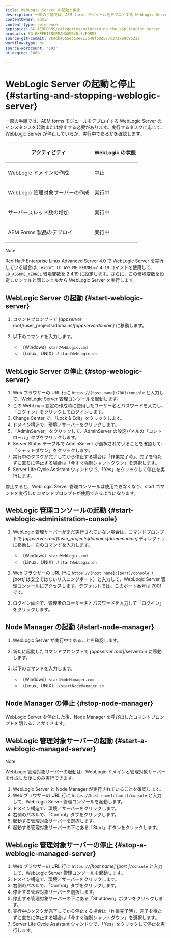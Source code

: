 ```yaml
---
title: WebLogic Server の起動と停止
description: 一部の手順では、AEM forms モジュールをデプロイする WebLogic Server のインスタンスを起動または停止する必要があります。このドキュメントでは、WebLogic Server の開始方法と停止方法を説明します。
contentOwner: admin
content-type: reference
geptopics: SG_AEMFORMS/categories/maintaining_the_application_server
products: SG_EXPERIENCEMANAGER/6.5/FORMS
source-git-commit: 8b4cb4065ec14e813b49fb0d577c372790c9b21a
workflow-type: ht
source-wordcount: '603'
ht-degree: 100%

---
```



# WebLogic Server の起動と停止 {#starting-and-stopping-weblogic-server}

一部の手順では、AEM forms モジュールをデプロイする WebLogic Server のインスタンスを起動または停止する必要があります。実行するタスクに応じて、WebLogic Server が停止しているか、実行中であるかを確認します。

<table>
 <thead>
  <tr>
   <th><p>アクティビティ</p></th>
   <th><p>WebLogic の状態</p></th>
  </tr>
 </thead>
 <tbody>
  <tr>
   <td><p>WebLogic ドメインの作成</p></td>
   <td><p>中止</p></td>
  </tr>
  <tr>
   <td><p>WebLogic 管理対象サーバーの作成</p></td>
   <td><p>実行中</p></td>
  </tr>
  <tr>
   <td><p>サーバースレッド数の増加</p></td>
   <td><p>実行中</p></td>
  </tr>
  <tr>
   <td><p>AEM Forms 製品のデプロイ</p></td>
   <td><p>実行中</p></td>
  </tr>
 </tbody>
</table>

>[!NOTE]
>
>Red Hat® Enterprise Linux Advanced Server 4.0 で WebLogic Server を実行している場合は、`export LD_ASSUME_KERNEL=2.4.19` コマンドを使用して、`LD_ASSUME_KERNEL` 環境変数を 2.4.19 に設定します。さらに、この環境変数を設定したシェルと同じシェルから WebLogic Server を実行します。

## WebLogic Server の起動 {#start-weblogic-server}

1. コマンドプロンプトで *[appserver root]*/user_projects/domains/*[appserverdomain]* に移動します。
1. 以下のコマンドを入力します。

   * （Windows）`startWebLogic.cmd`
   * （Linux、UNIX）./ `startWebLogic.sh`

## WebLogic Server の停止 {#stop-weblogic-server}

1. Web ブラウザーの URL 行に `https://[host name]:7001/console` と入力して、WebLogic Server 管理コンソールを起動します。
1. この WebLogic 設定の作成時に使用したユーザー名とパスワードを入力し、「ログイン」をクリックしてログインします。
1. Change Center で、「Lock &amp; Edit」をクリックします。
1. ドメイン構造で、環境／サーバーをクリックします。
1. 「AdminServer」をクリックして、AdminServer の設定パネルの「コントロール」タブをクリックします。
1. Server Status テーブルで AdminServer が選択されていることを確認して、「シャットダウン」をクリックします。
1. 実行中のタスクが完了してから停止する場合は「作業完了時」、完了を待たずに直ちに停止する場合は「今すぐ強制シャットダウン」を選択します。
1. Server Life Cycle Assistant ウィンドウで、「Yes」をクリックして停止を実行します。

停止すると、WebLogic Server 管理コンソールは使用できなくなり、start コマンドを実行したコマンドプロンプトが使用できるようになります。

## WebLogic 管理コンソールの起動 {#start-weblogic-administration-console}

1. WebLogic 管理サーバーがまだ実行されていない場合は、コマンドプロンプトで *[appserver root]\user_projects\domains\[domainname]* ディレクトリに移動し、次のコマンドを入力します。

   * （Windows）`startWebLogic.cmd`
   * （Linux、UNIX）./ `startWebLogic.sh`

1. Web ブラウザーの URL 行に `https://[host name]:[port]/console`（ *[port]* は安全ではないリスニングポート）と入力して、WebLogic Server 管理コンソールにアクセスします。デフォルトでは、このポート番号は 7001 です。
1. ログイン画面で、管理者のユーザー名とパスワードを入力して「ログイン」をクリックします。

## Node Manager の起動 {#start-node-manager}

1. WebLogic Server が実行中であることを確認します。
1. 新たに起動したコマンドプロンプトで *[appserver root]*/server/bin に移動します。
1. 以下のコマンドを入力します。

   * （Windows）`startNodeManager.cmd`
   * （Linux、UNIX）`./startNodeManager.sh`

## Node Manager の停止 {#stop-node-manager}

WebLogic Server を停止した後、Node Manager を呼び出したコマンドプロンプトを閉じることができます。

## WebLogic 管理対象サーバーの起動 {#start-a-weblogic-managed-server}

>[!NOTE]
>
>WebLogic 管理対象サーバーの起動は、WebLogic ドメインと管理対象サーバーを作成した後にのみ実行できます。

1. WebLogic Server と Node Manager が実行されていることを確認します。
1. Web ブラウザーの URL 行に `https://host name]:[port]/console` と入力して、WebLogic Server 管理コンソールを起動します。
1. ドメイン構造で、環境／サーバーをクリックします。
1. 右側のパネルで、「Control」タブをクリックします。
1. 起動する管理対象サーバーを選択します。
1. 起動する管理対象サーバーの下にある「Start」ボタンをクリックします。

## WebLogic 管理対象サーバーの停止 {#stop-a-weblogic-managed-server}

1. Web ブラウザーの URL 行に `https://`*[host name]:[port ]*`/console` と入力して、WebLogic Server 管理コンソールを起動します。
1. ドメイン構造で、環境／サーバーをクリックします。
1. 右側のパネルで、「Control」タブをクリックします。
1. 停止する管理対象サーバーを選択します。
1. 停止する管理対象サーバーの下にある「Shutdown」ボタンをクリックします。
1. 実行中のタスクが完了してから停止する場合は「作業完了時」、完了を待たずに直ちに停止する場合は「今すぐ強制シャットダウン」を選択します。
1. Server Life Cycle Assistant ウィンドウで、「Yes」をクリックして停止を実行します。

